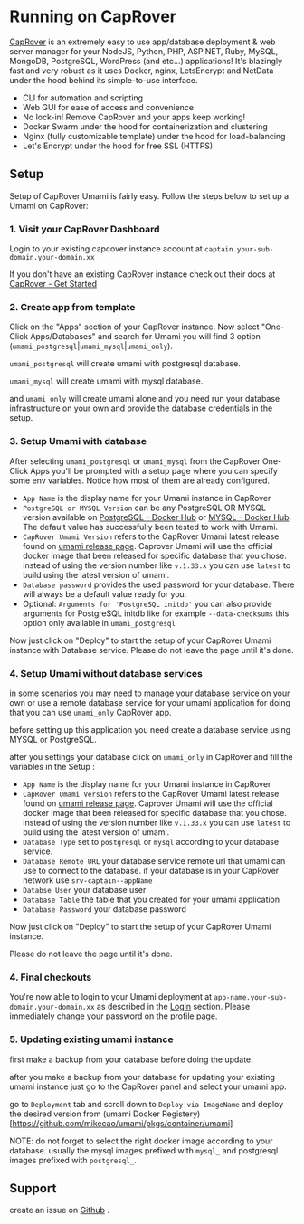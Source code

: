 # Running on CapRover

[CapRover](https://caprover.com) is an extremely easy to use app/database deployment & web server manager for your NodeJS, Python, PHP, ASP.NET, Ruby, MySQL, MongoDB, PostgreSQL, WordPress (and etc...) applications!
It's blazingly fast and very robust as it uses Docker, nginx, LetsEncrypt and NetData under the hood behind its simple-to-use interface.

- CLI for automation and scripting
- Web GUI for ease of access and convenience
- No lock-in! Remove CapRover and your apps keep working!
- Docker Swarm under the hood for containerization and clustering
- Nginx (fully customizable template) under the hood for load-balancing
- Let's Encrypt under the hood for free SSL (HTTPS)

## Setup

Setup of CapRover Umami is fairly easy. Follow the steps below to set up a Umami on CapRover:

### 1. Visit your CapRover Dashboard

Login to your existing capcover instance account at `captain.your-sub-domain.your-domain.xx`

If you don't have an existing CapRover instance check out their docs at [CapRover - Get Started](https://caprover.com/docs/get-started.html)

### 2. Create app from template

Click on the "Apps" section of your CapRover instance.
Now select "One-Click Apps/Databases" and search for Umami you will find 3 option (`umami_postgresql`|`umami_mysql`|`umami_only`).

`umami_postgresql` will create umami with postgresql database.

`umami_mysql` will create umami with mysql database.

and `umami_only` will create umami alone and you need run your database infrastructure on your own and provide the database credentials in the setup.

### 3. Setup Umami with database

After selecting `umami_postgresql` or `umami_mysql` from the CapRover One-Click Apps you'll be prompted with a setup page where you can specify some env variables. Notice how most of them are already configured.

- `App Name` is the display name for your Umami instance in CapRover
- `PostgreSQL or MYSQL Version` can be any PostgreSQL OR MYSQL version available on [PostgreSQL - Docker Hub](https://hub.docker.com/_/postgres) or [MYSQL - Docker Hub](https://hub.docker.com/_/mysql). The default value has successfully been tested to work with Umami.
- `CapRover Umami Version` refers to the CapRover Umami latest release found on [umami release page](https://github.com/mikecao/umami/releases). Caprover Umami will use the official docker image that been released for specific database that you chose. instead of using the version number like `v.1.33.x` you can use `latest` to build using the latest version of umami.
- `Database password` provides the used password for your database. There will always be a default value ready for you.
- Optional: `Arguments for 'PostgreSQL initdb'` you can also provide arguments for PostgreSQL initdb like for example `--data-checksums` this option only available in `umami_postgresql`

Now just click on "Deploy" to start the setup of your CapRover Umami instance with Database service.
Please do not leave the page until it's done.

### 4. Setup Umami without database services

in some scenarios you may need to manage your database service on your own or use a remote database service for your umami application for doing that you can use `umami_only` CapRover app.

before setting up this application you need create a database service using MYSQL or PostgreSQL.

after you settings your database click on `umami_only` in CapRover and fill the variables in the Setup :

- `App Name` is the display name for your Umami instance in CapRover
- `CapRover Umami Version` refers to the CapRover Umami latest release found on [umami release page](https://github.com/mikecao/umami/releases). Caprover Umami will use the official docker image that been released for specific database that you chose. instead of using the version number like `v.1.33.x` you can use `latest` to build using the latest version of umami.
- `Database Type` set to `postgresql` or `mysql` according to your database service.
- `Database Remote URL` your database service remote url that umami can use to connect to the database. if your database is in your CapRover network use `srv-captain--appName` 
- `Databse User` your database user
- `Database Table` the table that you created for your umami application
- `Database Password` your database password

Now just click on "Deploy" to start the setup of your CapRover Umami instance.

Please do not leave the page until it's done.

### 4. Final checkouts

You're now able to login to your Umami deployment at `app-name.your-sub-domain.your-domain.xx` as described in the [Login](/docs/login) section. Please immediately change your password on the profile page.

### 5. Updating existing umami instance

first make a backup from your database before doing the update.

after you make a backup from your database for updating your existing umami instance just go to the CapRover panel and select your umami app.

go to `Deployment` tab and scroll down to `Deploy via ImageName` and deploy the desired version from (umami Docker Registery)[https://github.com/mikecao/umami/pkgs/container/umami]

NOTE: do not forget to select the right docker image according to your database. usually the mysql images prefixed with `mysql_` and postgresql images prefixed with `postgresql_`.


## Support

create an issue on [Github](https://github.com/caprover/one-click-apps/issues) .
